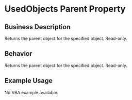 # UsedObjects Parent Property

## Business Description
Returns the parent object for the specified object. Read-only.

## Behavior
Returns the parent object for the specified object. Read-only.

## Example Usage
No VBA example available.